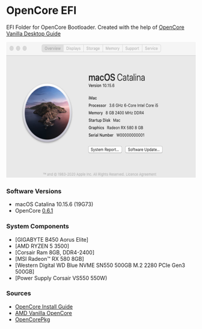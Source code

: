 OpenCore EFI
===================================

EFI Folder for OpenCore Bootloader.
Created with the help of [OpenCore Vanilla Desktop Guide](https://khronokernel-2.gitbook.io/opencore-vanilla-desktop-guide/)

<img src="https://github.com/nveen/OpenCoreEFI/blob/master/Docs/screenshots/info.png" width="640" height="360"/>

### Software Versions

- macOS Catalina 10.15.6 (19G73)
- OpenCore [0.6.1](https://github.com/acidanthera/OpenCorePkg/releases/tag/0.6.1)

### System Components

- [GIGABYTE B450 Aorus Elite] 
- [AMD RYZEN 5 3500]
- [Corsair Ram 8GB, DDR4-2400]
- [MSI Radeon™ RX 580 8GB] 
- [Western Digital WD Blue NVME SN550 500GB M.2 2280 PCIe Gen3 500GB] 
- [Power Supply Corsair VS550 550W)

### Sources
- [OpenCore Install Guide](https://dortania.github.io/OpenCore-Install-Guide/)
- [AMD Vanilla OpenCore](https://github.com/AMD-OSX/AMD_Vanilla)
- [OpenCorePkg](https://github.com/acidanthera/OpenCorePkg)
